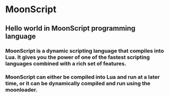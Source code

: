 # MoonScript
## Hello world in MoonScript programming language

### MoonScript is a dynamic scripting language that compiles into Lua. It gives you the power of one of the fastest scripting languages combined with a rich set of features.

### MoonScript can either be compiled into Lua and run at a later time, or it can be dynamically compiled and run using the moonloader.